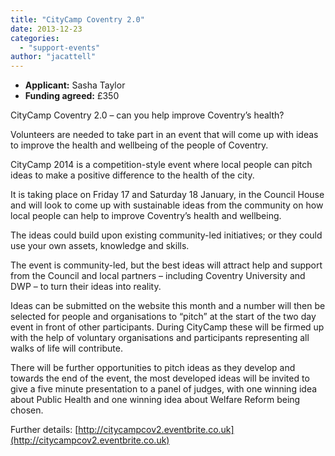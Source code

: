 ```yaml
---
title: "CityCamp Coventry 2.0"
date: 2013-12-23
categories: 
  - "support-events"
author: "jacattell"
---
```


- **Applicant:** Sasha Taylor
- **Funding agreed:** £350

CityCamp Coventry 2.0 – can you help improve Coventry’s health?

Volunteers are needed to take part in an event that will come up with ideas to improve the health and wellbeing of the people of Coventry.

CityCamp 2014 is a competition-style event where local people can pitch ideas to make a positive difference to the health of the city.

It is taking place on Friday 17 and Saturday 18 January, in the Council House and will look to come up with sustainable ideas from the community on how local people can help to improve Coventry’s health and wellbeing.

The ideas could build upon existing community-led initiatives; or they could use your own assets, knowledge and skills.

The event is community-led, but the best ideas will attract help and support from the Council and local partners – including Coventry University and DWP – to turn their ideas into reality.

Ideas can be submitted on the website this month and a number will then be selected for people and organisations to “pitch” at the start of the two day event in front of other participants. During CityCamp these will be firmed up with the help of voluntary organisations and participants representing all walks of life will contribute.

There will be further opportunities to pitch ideas as they develop and towards the end of the event, the most developed ideas will be invited to give a five minute presentation to a panel of judges, with one winning idea about Public Health and one winning idea about Welfare Reform being chosen.

Further details: [http://citycampcov2.eventbrite.co.uk](http://citycampcov2.eventbrite.co.uk)
